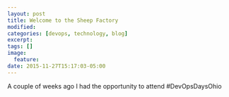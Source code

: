 ```yaml
---
layout: post
title: Welcome to the Sheep Factory
modified:
categories: [devops, technology, blog]
excerpt:
tags: []
image:
  feature:
date: 2015-11-27T15:17:03-05:00
---
```


A couple of weeks ago I had the opportunity to attend #DevOpsDaysOhio